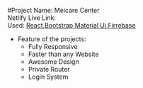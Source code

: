#Project Name: Meicare Center
<br/>
Netlify Live Link:
<br/>
Used: [React](http://react.com),[Bootstrap](http://getbootstrap.com),[Material Ui](http://mui.com),[Firrebase](http://firebase.com)
<br/>
* Feature of the projects:
    * Fully Responsive
    * Faster than any Website
    * Awesome Design
    * Private Router
    * Login System



